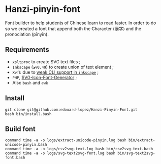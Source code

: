 # Hanzi-pinyin-font

Font builder to help students of Chinese learn to read faster. In order to do so we created a font that append both the Character (漢字) and the pronociation (pīnyīn).

## Requirements

* `xsltproc` to create SVG text files ;
* `Inkscape` (`≥v0.49`) to create union of text element ;
* `Xvfb` due to [weak CLI support in `inkscape`](http://stackoverflow.com/questions/18630229/how-to-save-svg-file-with-inkscape-cli) ;
* `PHP`, [SVG-Icon-Font-Generator](https://github.com/madeyourday/SVG-Icon-Font-Generator) ;
* Also `bash` and `awk`

## Install

    git clone git@github.com:edouard-lopez/Hanzi-Pinyin-Font.git
    bash bin/install.bash

## Build font

    command time -a -o logs/extract-unicode-pinyin.log bash bin/extract-unicode-pinyin.bash
    command time -a -o logs/csv2svg-text.log bash bin/csv2svg-text.bash
    command time -a -o logs/svg-text2svg-font.log bash bin/svg-text2svg-font.bash

